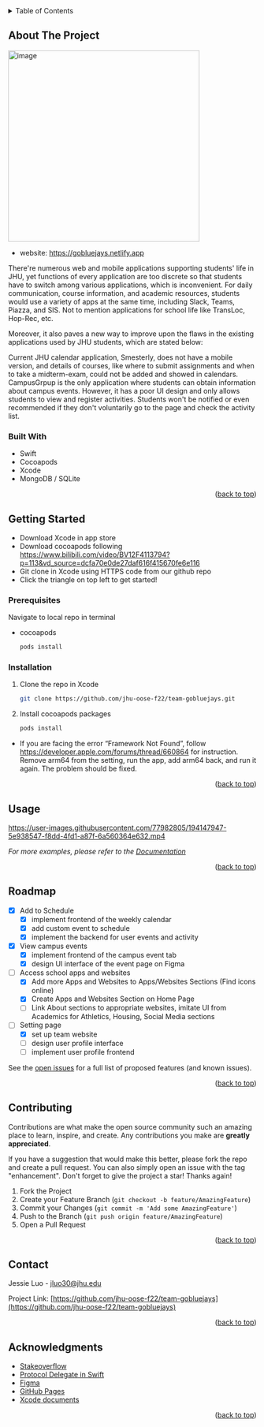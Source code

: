 <!-- TABLE OF CONTENTS -->
<details>
  <summary>Table of Contents</summary>
  <ol>
    <li>
      <a href="#about-the-project">About The Project</a>
      <ul>
        <li><a href="#built-with">Built With</a></li>
      </ul>
    </li>
    <li>
      <a href="#getting-started">Getting Started</a>
      <ul>
        <li><a href="#prerequisites">Prerequisites</a></li>
        <li><a href="#installation">Installation</a></li>
      </ul>
    </li>
    <li><a href="#usage">Usage</a></li>
    <li><a href="#roadmap">Roadmap</a></li>
    <li><a href="#contributing">Contributing</a></li>
    <li><a href="#license">License</a></li>
    <li><a href="#contact">Contact</a></li>
    <li><a href="#acknowledgments">Acknowledgments</a></li>
  </ol>
</details>



<!-- ABOUT THE PROJECT -->
## About The Project

<img width="388" alt="image" src="https://user-images.githubusercontent.com/77982805/194137270-7f759a30-1295-419f-8fd3-94db9ac750c5.png">

* website: https://gobluejays.netlify.app

There're numerous web and mobile applications supporting students' life in JHU, yet functions of every application are too discrete so that students have to switch among various applications, which is inconvenient. For daily communication, course information, and academic resources, students would use a variety of apps at the same time, including Slack, Teams, Piazza, and SIS. Not to mention applications for school life like TransLoc, Hop-Rec, etc.

Moreover, it also paves a new way to improve upon the flaws in the existing applications used by JHU students, which are stated below:

Current JHU calendar application, Smesterly, does not have a mobile version, and details of courses, like where to submit assignments and when to take a midterm-exam, could not be added and showed in calendars.
CampusGrpup is the only application where students can obtain information about campus events. However, it has a poor UI design and only allows students to view and register activities. Students won't be notified or even recommended if they don't voluntarily go to the page and check the activity list.



### Built With
* Swift
* Cocoapods
* Xcode
* MongoDB / SQLite

<p align="right">(<a href="#readme-top">back to top</a>)</p>


<!-- GETTING STARTED -->
## Getting Started
* Download Xcode in app store
* Download cocoapods following https://www.bilibili.com/video/BV12F4113794?p=113&vd_source=dcfa70e0de27daf616f415670fe6e116
* Git clone in Xcode using HTTPS code from our github repo
* Click the triangle on top left to get started!

### Prerequisites
Navigate to local repo in terminal
* cocoapods
  ```sh
  pods install
  ```

### Installation

1. Clone the repo in Xcode
   ```sh
   git clone https://github.com/jhu-oose-f22/team-gobluejays.git
   ```
2. Install cocoapods packages
   ```sh
   pods install
   ```

* If you are facing the error “Framework Not Found”, follow https://developer.apple.com/forums/thread/660864 for instruction. Remove arm64 from the setting, run the app, add arm64 back, and run it again. The problem should be fixed.


<p align="right">(<a href="#readme-top">back to top</a>)</p>



<!-- USAGE EXAMPLES -->
## Usage


https://user-images.githubusercontent.com/77982805/194147947-5e938547-f8dd-4fd1-a87f-6a560364e632.mp4

_For more examples, please refer to the [Documentation](https://github.com/jhu-oose-f22/team-gobluejays/tree/main/Docs)_

<p align="right">(<a href="#readme-top">back to top</a>)</p>



<!-- ROADMAP -->
## Roadmap

- [x] Add to Schedule
    - [x] implement frontend of the weekly calendar
    - [x] add custom event to schedule
    - [x] implement the backend for user events and activity
- [x] View campus events
    - [x] implement frontend of the campus event tab
    - [x] design UI interface of the event page on Figma
- [ ] Access school apps and websites
    - [x] Add more Apps and Websites to Apps/Websites Sections (Find icons online)
    - [x] Create Apps and Websites Section on Home Page
    - [ ] Link About sections to appropriate websites, imitate UI from Academics for Athletics, Housing, Social Media sections
- [ ] Setting page
    - [x] set up team website
    - [ ] design user profile interface
    - [ ] implement user profile frontend

See the [open issues](https://github.com/jhu-oose-f22/team-gobluejays/issues) for a full list of proposed features (and known issues).

<p align="right">(<a href="#readme-top">back to top</a>)</p>



<!-- CONTRIBUTING -->
## Contributing

Contributions are what make the open source community such an amazing place to learn, inspire, and create. Any contributions you make are **greatly appreciated**.

If you have a suggestion that would make this better, please fork the repo and create a pull request. You can also simply open an issue with the tag "enhancement".
Don't forget to give the project a star! Thanks again!

1. Fork the Project
2. Create your Feature Branch (`git checkout -b feature/AmazingFeature`)
3. Commit your Changes (`git commit -m 'Add some AmazingFeature'`)
4. Push to the Branch (`git push origin feature/AmazingFeature`)
5. Open a Pull Request

<p align="right">(<a href="#readme-top">back to top</a>)</p>


<!-- CONTACT -->
## Contact

Jessie Luo - jluo30@jhu.edu

Project Link: [https://github.com/jhu-oose-f22/team-gobluejays](https://github.com/jhu-oose-f22/team-gobluejays)

<p align="right">(<a href="#readme-top">back to top</a>)</p>



<!-- ACKNOWLEDGMENTS -->
## Acknowledgments
* [Stakeoverflow](https://stackoverflow.com)
* [Protocol Delegate in Swift](https://www.youtube.com/watch?v=Z9eSUE-lzig&t=757s)
* [Figma](https://www.figma.com)
* [GitHub Pages](https://pages.github.com)
* [Xcode documents](https://developer.apple.com/xcode/resources/)

<p align="right">(<a href="#readme-top">back to top</a>)</p>



<!-- MARKDOWN LINKS & IMAGES -->
<!-- https://www.markdownguide.org/basic-syntax/#reference-style-links -->
[contributors-shield]: https://img.shields.io/github/contributors/othneildrew/Best-README-Template.svg?style=for-the-badge
[contributors-url]: https://github.com/othneildrew/Best-README-Template/graphs/contributors
[forks-shield]: https://img.shields.io/github/forks/othneildrew/Best-README-Template.svg?style=for-the-badge
[forks-url]: https://github.com/othneildrew/Best-README-Template/network/members
[stars-shield]: https://img.shields.io/github/stars/othneildrew/Best-README-Template.svg?style=for-the-badge
[stars-url]: https://github.com/othneildrew/Best-README-Template/stargazers
[issues-shield]: https://img.shields.io/github/issues/othneildrew/Best-README-Template.svg?style=for-the-badge
[issues-url]: https://github.com/othneildrew/Best-README-Template/issues
[license-shield]: https://img.shields.io/github/license/othneildrew/Best-README-Template.svg?style=for-the-badge
[license-url]: https://github.com/othneildrew/Best-README-Template/blob/master/LICENSE.txt
[linkedin-shield]: https://img.shields.io/badge/-LinkedIn-black.svg?style=for-the-badge&logo=linkedin&colorB=555
[linkedin-url]: https://linkedin.com/in/othneildrew
[product-screenshot]: images/screenshot.png
[Next.js]: https://img.shields.io/badge/next.js-000000?style=for-the-badge&logo=nextdotjs&logoColor=white
[Next-url]: https://nextjs.org/
[React.js]: https://img.shields.io/badge/React-20232A?style=for-the-badge&logo=react&logoColor=61DAFB
[React-url]: https://reactjs.org/
[Vue.js]: https://img.shields.io/badge/Vue.js-35495E?style=for-the-badge&logo=vuedotjs&logoColor=4FC08D
[Vue-url]: https://vuejs.org/
[Angular.io]: https://img.shields.io/badge/Angular-DD0031?style=for-the-badge&logo=angular&logoColor=white
[Angular-url]: https://angular.io/
[Svelte.dev]: https://img.shields.io/badge/Svelte-4A4A55?style=for-the-badge&logo=svelte&logoColor=FF3E00
[Svelte-url]: https://svelte.dev/
[Laravel.com]: https://img.shields.io/badge/Laravel-FF2D20?style=for-the-badge&logo=laravel&logoColor=white
[Laravel-url]: https://laravel.com
[Bootstrap.com]: https://img.shields.io/badge/Bootstrap-563D7C?style=for-the-badge&logo=bootstrap&logoColor=white
[Bootstrap-url]: https://getbootstrap.com
[JQuery.com]: https://img.shields.io/badge/jQuery-0769AD?style=for-the-badge&logo=jquery&logoColor=white
[JQuery-url]: https://jquery.com 
